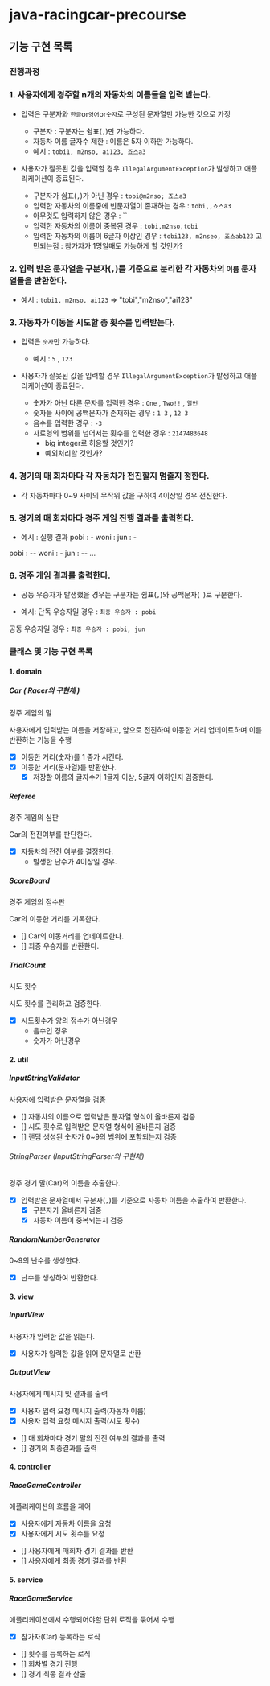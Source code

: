 # java-racingcar-precourse

## 기능 구현 목록

### 진행과정

### 1. 사용자에게 경주할 n개의 자동차의 이름들을 입력 받는다.
- 입력은 구분자와 `한글`or`영어`or`숫자`로 구성된 문자열만 가능한 것으로 가정
	- 구분자 : 구분자는 쉼표(`,`)만 가능하다.
	- 자동차 이름 글자수 제한 : 이름은 5자 이하만 가능하다.
	- 예시 : `tobi1, m2nso, ai123, 죠스a3`

- 사용자가 잘못된 값을 입력할 경우
`IllegalArgumentException`가 발생하고 애플리케이션이 종료된다.
	- 구분자가 쉼표(`,`)가 아닌 경우 : `tobi@m2nso; 죠스a3`
	- 입력한 자동차의 이름중에 빈문자열이 존재하는 경우 : `tobi,,죠스a3`
	- 아무것도 입력하지 않은 경우 : ``
	- 입력한 자동차의 이름이 중복된 경우 : `tobi,m2nso,tobi`
	- 입력한 자동차의 이름이 6글자 이상인 경우 : `tobi123, m2nseo, 죠스ab123`
고민되는점 : 참가자가 1명일때도 가능하게 할 것인가?

### 2. 입력 받은 문자열을 구분자(`,`)를 기준으로 분리한 각 자동차의 `이름` 문자열들을 반환한다.
- 예시 : `tobi1, m2nso, ai123` => "tobi","m2nso","ai123"

### 3. 자동차가 이동을 시도할 총 횟수를 입력받는다.
- 입력은 `숫자`만 가능하다.
    - 예시 : `5` , `123`

- 사용자가 잘못된 값을 입력할 경우
`IllegalArgumentException`가 발생하고 애플리케이션이 종료된다.
	- 숫자가 아닌 다른 문자를 입력한 경우 : `One` , `Two!!` , `열번`
    - 숫자들 사이에 공백문자가 존재하는 경우 : `1 3` , `12 3`
    - 음수를 입력한 경우 : `-3`
    - 자료형의 범위를 넘어서는 횟수를 입력한 경우 : `2147483648`
        - big integer로 허용할 것인가?
        - 예외처리할 것인가?

### 4. 경기의 매 회차마다 각 자동차가 전진할지 멈출지 정한다.
- 각 자동차마다 0~9 사이의 무작위 값을 구하여 4이상일 경우 전진한다.

### 5. 경기의 매 회차마다 경주 게임 진행 결과를 출력한다.
- 예시 : 
실행 결과
pobi : -
woni : 
jun : -

pobi : --
woni : -
jun : --
...

### 6. 경주 게임 결과를 출력한다.
- 공동 우승자가 발생했을 경우는 구분자는 쉼표(`,`)와 공백문자(` `)로 구분한다.

- 예시:
단독 우승자일 경우 : `최종 우승자 : pobi`

공동 우승자일 경우 : `최종 우승자 : pobi, jun`


### 클래스 및 기능 구현 목록

#### 1. domain

##### Car ( Racer의 구현체 )

경주 게임의 말

사용자에게 입력받는 이름을 저장하고, 
앞으로 전진하여 이동한 거리 업데이트하며 이를 반환하는 기능을 수행

- [x] 이동한 거리(숫자)를 1 증가 시킨다.
- [x] 이동한 거리(문자열)를 반환한다.
  - [x] 저장할 이름의 글자수가 1글자 이상, 5글자 이하인지 검증한다.

##### Referee

경주 게임의 심판

Car의 전진여부를 판단한다.

- [x] 자동차의 전진 여부를 결정한다.
	- 발생한 난수가 4이상일 경우.

##### ScoreBoard

경주 게임의 점수판

Car의 이동한 거리를 기록한다.

- [] Car의 이동거리를 업데이트한다.
- [] 최종 우승자를 반환한다.

##### TrialCount

시도 횟수

시도 횟수를 관리하고 검증한다.

- [x] 시도횟수가 양의 정수가 아닌경우
  - 음수인 경우
  - 숫자가 아닌경우

#### 2. util

##### InputStringValidator

사용자에 입력받은 문자열을 검증

- [] 자동차의 이름으로 입력받은 문자열 형식이 올바른지 검증
- [] 시도 횟수로 입력받은 문자열 형식이 올바른지 검증
- [] 랜덤 생성된 숫자가 0~9의 범위에 포함되는지 검증

###### StringParser (InputStringParser의 구현체)

경주 경기 말(Car)의 이름을 추출한다.

- [x] 입력받은 문자열에서 구분자(`,`)를 기준으로 자동차 이름을 추출하여 반환한다.
  - [x] 구분자가 올바른지 검증
  - [x] 자동차 이름이 중복되는지 검증

##### RandomNumberGenerator

0~9의 난수를 생성한다.

- [x] 난수를 생성하여 반환한다.


#### 3. view

##### InputView

사용자가 입력한 값을 읽는다.

- [x] 사용자가 입력한 값을 읽어 문자열로 반환

##### OutputView

사용자에게 메시지 및 결과를 출력

- [x] 사용자 입력 요청 메시지 출력(자동차 이름)
- [x] 사용자 입력 요청 메시지 출력(시도 횟수)
- [] 매 회차마다 경기 말의 전진 여부의 결과를 출력
- [] 경기의 최종결과를 출력

#### 4. controller

##### RaceGameController

애플리케이션의 흐름을 제어

- [x] 사용자에게 자동차 이름을 요청
- [x] 사용자에게 시도 횟수를 요청
- [] 사용자에게 매회차 경기 결과를 반환
- [] 사용자에게 최종 경기 결과를 반환

#### 5. service

##### RaceGameService

애플리케이션에서 수행되어야할 단위 로직을 묶어서 수행

- [x] 참가자(Car) 등록하는 로직
- [] 횟수를 등록하는 로직
- [] 회차별 경기 진행
- [] 경기 최종 결과 산출
